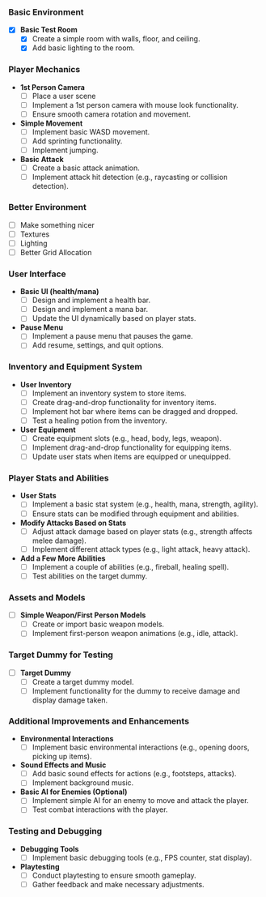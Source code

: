 ### Basic Environment
- [x]  **Basic Test Room**
    - [x]  Create a simple room with walls, floor, and ceiling.
    - [x]  Add basic lighting to the room.

### Player Mechanics
-  **1st Person Camera**
	- [ ]  Place a user scene
    - [ ]  Implement a 1st person camera with mouse look functionality.
    - [ ]  Ensure smooth camera rotation and movement.
-  **Simple Movement**
    - [ ]  Implement basic WASD movement.
    - [ ]  Add sprinting functionality.
    - [ ]  Implement jumping.
-  **Basic Attack**
    - [ ]  Create a basic attack animation.
    - [ ]  Implement attack hit detection (e.g., raycasting or collision detection).

### Better Environment
- [ ] Make something nicer
- [ ] Textures
- [ ] Lighting
- [ ] Better Grid Allocation

### User Interface
-  **Basic UI (health/mana)**
    - [ ]  Design and implement a health bar.
    - [ ]  Design and implement a mana bar.
    - [ ]  Update the UI dynamically based on player stats.
-  **Pause Menu**
    - [ ]  Implement a pause menu that pauses the game.
    - [ ]  Add resume, settings, and quit options.

### Inventory and Equipment System
-  **User Inventory**
    - [ ]  Implement an inventory system to store items.
    - [ ]  Create drag-and-drop functionality for inventory items.
    - [ ]  Implement hot bar where items can be dragged and dropped.
    - [ ]  Test a healing potion from the inventory.
-  **User Equipment**
    - [ ]  Create equipment slots (e.g., head, body, legs, weapon).
    - [ ]  Implement drag-and-drop functionality for equipping items.
    - [ ]  Update user stats when items are equipped or unequipped.

### Player Stats and Abilities
-  **User Stats**
    - [ ]  Implement a basic stat system (e.g., health, mana, strength, agility).
    - [ ]  Ensure stats can be modified through equipment and abilities.
-  **Modify Attacks Based on Stats**
    - [ ]  Adjust attack damage based on player stats (e.g., strength affects melee damage).
    - [ ]  Implement different attack types (e.g., light attack, heavy attack).
-  **Add a Few More Abilities**
    - [ ]  Implement a couple of abilities (e.g., fireball, healing spell).
    - [ ]  Test abilities on the target dummy.

### Assets and Models
- [ ]  **Simple Weapon/First Person Models**
    - [ ]  Create or import basic weapon models.
    - [ ]  Implement first-person weapon animations (e.g., idle, attack).

### Target Dummy for Testing
- [ ]  **Target Dummy**
    - [ ]  Create a target dummy model.
    - [ ]  Implement functionality for the dummy to receive damage and display damage taken.

### Additional Improvements and Enhancements
-  **Environmental Interactions**
    - [ ]  Implement basic environmental interactions (e.g., opening doors, picking up items).
-  **Sound Effects and Music**
    - [ ]  Add basic sound effects for actions (e.g., footsteps, attacks).
    - [ ]  Implement background music.
-  **Basic AI for Enemies (Optional)**
    - [ ]  Implement simple AI for an enemy to move and attack the player.
    - [ ]  Test combat interactions with the player.

### Testing and Debugging
-  **Debugging Tools**
    - [ ]  Implement basic debugging tools (e.g., FPS counter, stat display).
-  **Playtesting**
    - [ ]  Conduct playtesting to ensure smooth gameplay.
    - [ ]  Gather feedback and make necessary adjustments.